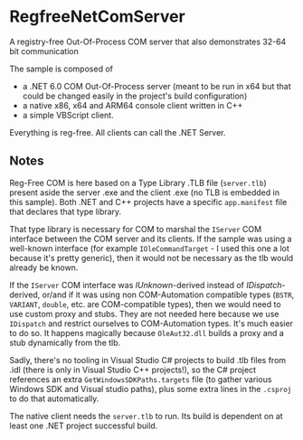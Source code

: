 # RegfreeNetComServer
A registry-free Out-Of-Process COM server that also demonstrates 32-64 bit communication

The sample is composed of
* a .NET 6.0 COM Out-Of-Process server (meant to be run in x64 but that could be changed easily in the project's build configuration)
* a native x86, x64 and ARM64 console client written in C++
* a simple VBScript client.

Everything is reg-free. All clients can call the .NET Server.

## Notes
Reg-Free COM is here based on a Type Library .TLB file (`server.tlb`) present aside the server .exe and the client .exe (no TLB is embedded in this sample). Both .NET and C++ projects have a specific `app.manifest` file that declares that type library.

That type library is necessary for COM to marshal the `IServer` COM interface between the COM server and its clients. If the sample was using a well-known interface (for example `IOleCommandTarget` - I used this one a lot because it's pretty generic), then it would not be necessary as the tlb would already be known.

If the `IServer` COM interface was *IUnknown*-derived instead of *IDispatch*-derived, or/and if it was using non COM-Automation compatible types (`BSTR`, `VARIANT`, `double`, etc. are COM-compatible types), then we would need to use custom proxy and stubs. They are not needed here because we use `IDispatch` and restrict ourselves to COM-Automation types. It's much easier to do so. It happens magically because `OleAut32.dll` builds a proxy and a stub dynamically from the tlb.

Sadly, there's no tooling in Visual Studio C# projects to build .tlb files from .idl (there is only in Visual Studio C++ projects!), so the C# project references an extra `GetWindowsSDKPaths.targets` file (to gather various Windows SDK and Visual studio paths), plus some extra lines in the `.csproj` to do that automatically.

The native client needs the `server.tlb` to run. Its build is dependent on at least one .NET project successful build.
